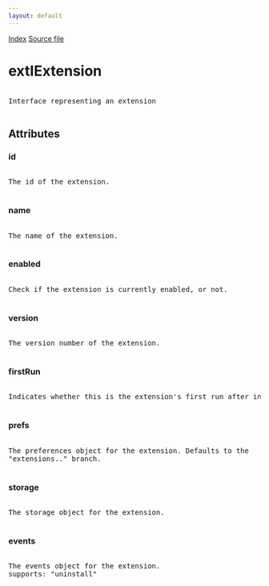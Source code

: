 ```yaml
---
layout: default
---
```

<div id='links'><a href="../index.html">Index</a>
<a href="http://dxr.mozilla.org/mozilla-central/source/toolkit/components/exthelper/extIApplication.idl">Source file</a>
</div>

# extIExtension #
<pre>  
Interface representing an extension  
  
</pre>
## Attributes ##

### id ###
<pre>  
The id of the extension.  
  
</pre>
### name ###
<pre>  
The name of the extension.  
  
</pre>
### enabled ###
<pre>  
Check if the extension is currently enabled, or not.  
  
</pre>
### version ###
<pre>  
The version number of the extension.  
  
</pre>
### firstRun ###
<pre>  
Indicates whether this is the extension's first run after install  
  
</pre>
### prefs ###
<pre>  
The preferences object for the extension. Defaults to the  
"extensions.<extensionid>." branch.  
  
</pre>
### storage ###
<pre>  
The storage object for the extension.  
  
</pre>
### events ###
<pre>  
The events object for the extension.  
supports: "uninstall"  
  
</pre>